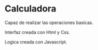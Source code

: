# Calculadora
Capaz de realizar las operaciones basicas.

Interfaz creada con Html y Css.

Logica creada con Javascript.
